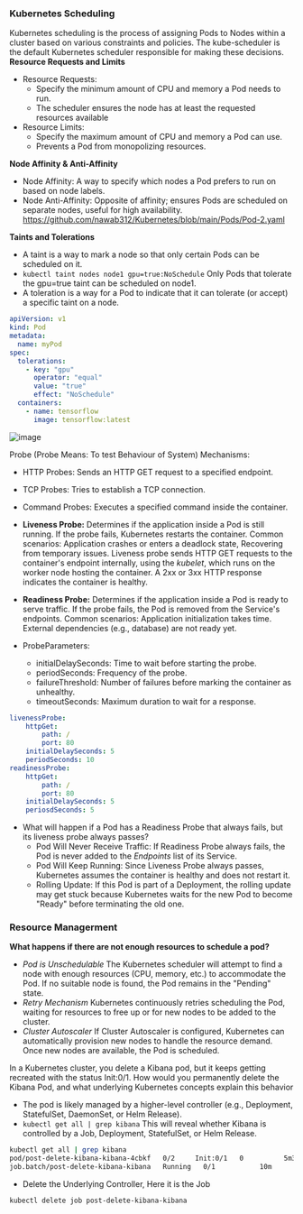 ### Kubernetes Scheduling ###
Kubernetes scheduling is the process of assigning Pods to Nodes within a cluster based on various constraints and policies. The kube-scheduler is the default Kubernetes scheduler responsible for making these decisions.
**Resource Requests and Limits**
- Resource Requests:
    - Specify the minimum amount of CPU and memory a Pod needs to run.
    - The scheduler ensures the node has at least the requested resources available
- Resource Limits:
    - Specify the maximum amount of CPU and memory a Pod can use.
    - Prevents a Pod from monopolizing resources.

**Node Affinity & Anti-Affinity**
- Node Affinity: A way to specify which nodes a Pod prefers to run on based on node labels.
- Node Anti-Affinity: Opposite of affinity; ensures Pods are scheduled on separate nodes, useful for high availability.
https://github.com/nawab312/Kubernetes/blob/main/Pods/Pod-2.yaml

**Taints and Tolerations**
- A taint is a way to mark a node so that only certain Pods can be scheduled on it.
- `kubectl taint nodes node1 gpu=true:NoSchedule` Only Pods that tolerate the gpu=true taint can be scheduled on node1.
- A toleration is a way for a Pod to indicate that it can tolerate (or accept) a specific taint on a node.
```yaml
apiVersion: v1
kind: Pod
metadata:
  name: myPod
spec:
  tolerations:
    - key: "gpu"
      operator: "equal"
      value: "true"
      effect: "NoSchedule"
  containers:
    - name: tensorflow
      image: tensorflow:latest
```
![image](https://github.com/user-attachments/assets/6466be37-1dea-4296-aac6-2bcab920e105)

Probe (Probe Means: To test Behaviour of System) Mechanisms:
- HTTP Probes: Sends an HTTP GET request to a specified endpoint.
- TCP Probes: Tries to establish a TCP connection.
- Command Probes: Executes a specified command inside the container.

- **Liveness Probe:** Determines if the application inside a Pod is still running. If the probe fails, Kubernetes restarts the container. Common scenarios: Application crashes or enters a deadlock state, Recovering from temporary issues. Liveness probe sends HTTP GET requests to the container's endpoint internally, using the *kubelet*, which runs on the worker node hosting the container. A 2xx or 3xx HTTP response indicates the container is healthy.
- **Readiness Probe:** Determines if the application inside a Pod is ready to serve traffic. If the probe fails, the Pod is removed from the Service's endpoints. Common scenarios: Application initialization takes time. External dependencies (e.g., database) are not ready yet.

- ProbeParameters:
    - initialDelaySeconds: Time to wait before starting the probe.
    - periodSeconds: Frequency of the probe.
    - failureThreshold: Number of failures before marking the container as unhealthy.
    - timeoutSeconds: Maximum duration to wait for a response.

```yaml
livenessProbe:
    httpGet:
        path: /
        port: 80
    initialDelaySeconds: 5
    periodSeconds: 10
readinessProbe:
    httpGet:
        path: /
        port: 80
    initialDelaySeconds: 5
    periosdSeconds: 5
```
- What will happen if a Pod has a Readiness Probe that always fails, but its liveness probe always passes?
    - Pod Will Never Receive Traffic: If Readiness Probe always fails, the Pod is never added to the *Endpoints* list of its Service.
    - Pod Will Keep Running: Since Liveness Probe always passes, Kubernetes assumes the container is healthy and does not restart it.
    - Rolling Update: If this Pod is part of a Deployment, the rolling update may get stuck because Kubernetes waits for the new Pod to become "Ready" before terminating the old one.
 
### Resource Managerment ###
**What happens if there are not enough resources to schedule a pod?**
- *Pod is Unschedulable* The Kubernetes scheduler will attempt to find a node with enough resources (CPU, memory, etc.) to accommodate the Pod. If no suitable node is found, the Pod remains in the "Pending" state.
- *Retry Mechanism* Kubernetes continuously retries scheduling the Pod, waiting for resources to free up or for new nodes to be added to the cluster.
- *Cluster Autoscaler* If Cluster Autoscaler is configured, Kubernetes can automatically provision new nodes to handle the resource demand. Once new nodes are available, the Pod is scheduled.

In a Kubernetes cluster, you delete a Kibana pod, but it keeps getting recreated with the status Init:0/1. How would you permanently delete the Kibana Pod, and what underlying Kubernetes concepts explain this behavior
- The pod is likely managed by a higher-level controller (e.g., Deployment, StatefulSet, DaemonSet, or Helm Release).
- `kubectl get all | grep kibana` This will reveal whether Kibana is controlled by a Job, Deployment, StatefulSet, or Helm Release.
```bash
kubectl get all | grep kibana
pod/post-delete-kibana-kibana-4cbkf   0/2     Init:0/1   0          5m31s
job.batch/post-delete-kibana-kibana   Running   0/1           10m        10m
```
- Delete the Underlying Controller, Here it is the Job
```bash
kubectl delete job post-delete-kibana-kibana
```

